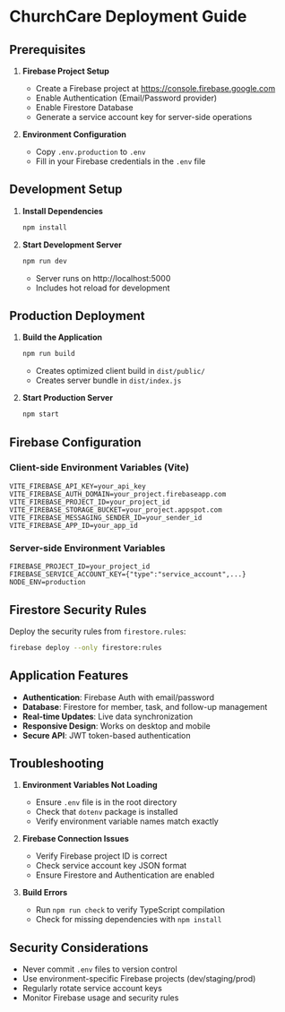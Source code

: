 # ChurchCare Deployment Guide

## Prerequisites

1. **Firebase Project Setup**
   - Create a Firebase project at https://console.firebase.google.com
   - Enable Authentication (Email/Password provider)
   - Enable Firestore Database
   - Generate a service account key for server-side operations

2. **Environment Configuration**
   - Copy `.env.production` to `.env`
   - Fill in your Firebase credentials in the `.env` file

## Development Setup

1. **Install Dependencies**
   ```bash
   npm install
   ```

2. **Start Development Server**
   ```bash
   npm run dev
   ```
   - Server runs on http://localhost:5000
   - Includes hot reload for development

## Production Deployment

1. **Build the Application**
   ```bash
   npm run build
   ```
   - Creates optimized client build in `dist/public/`
   - Creates server bundle in `dist/index.js`

2. **Start Production Server**
   ```bash
   npm start
   ```

## Firebase Configuration

### Client-side Environment Variables (Vite)
```env
VITE_FIREBASE_API_KEY=your_api_key
VITE_FIREBASE_AUTH_DOMAIN=your_project.firebaseapp.com
VITE_FIREBASE_PROJECT_ID=your_project_id
VITE_FIREBASE_STORAGE_BUCKET=your_project.appspot.com
VITE_FIREBASE_MESSAGING_SENDER_ID=your_sender_id
VITE_FIREBASE_APP_ID=your_app_id
```

### Server-side Environment Variables
```env
FIREBASE_PROJECT_ID=your_project_id
FIREBASE_SERVICE_ACCOUNT_KEY={"type":"service_account",...}
NODE_ENV=production
```

## Firestore Security Rules

Deploy the security rules from `firestore.rules`:

```bash
firebase deploy --only firestore:rules
```

## Application Features

- **Authentication**: Firebase Auth with email/password
- **Database**: Firestore for member, task, and follow-up management
- **Real-time Updates**: Live data synchronization
- **Responsive Design**: Works on desktop and mobile
- **Secure API**: JWT token-based authentication

## Troubleshooting

1. **Environment Variables Not Loading**
   - Ensure `.env` file is in the root directory
   - Check that `dotenv` package is installed
   - Verify environment variable names match exactly

2. **Firebase Connection Issues**
   - Verify Firebase project ID is correct
   - Check service account key JSON format
   - Ensure Firestore and Authentication are enabled

3. **Build Errors**
   - Run `npm run check` to verify TypeScript compilation
   - Check for missing dependencies with `npm install`

## Security Considerations

- Never commit `.env` files to version control
- Use environment-specific Firebase projects (dev/staging/prod)
- Regularly rotate service account keys
- Monitor Firebase usage and security rules
